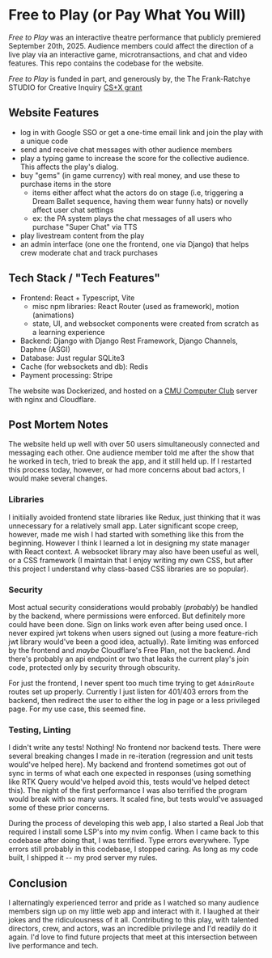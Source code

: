 # Free to Play (or Pay What You Will)

*Free to Play* was an interactive theatre performance that publicly premiered September 20th, 2025. Audience members could affect the direction of a live play via an interactive game, microtransactions, and chat and video features. This repo contains the codebase for the website.

*Free to Play* is funded in part, and generously by, the The Frank-Ratchye STUDIO for Creative Inquiry [CS+X grant](https://studioforcreativeinquiry.org/csx-grant)

## Website Features

* log in with Google SSO or get a one-time email link and join the play with a unique code
* send and receive chat messages with other audience members
* play a typing game to increase the score for the collective audience. This affects the play's dialog.
* buy "gems" (in game currency) with real money, and use these to purchase items in the store
   * items either affect what the actors do on stage (i.e, triggering a Dream Ballet sequence, having them wear funny hats) or novelly affect user chat settings
   * ex: the PA system plays the chat messages of all users who purchase "Super Chat" via TTS
* play livestream content from the play
* an admin interface (one one the frontend, one via Django) that helps crew moderate chat and track purchases

## Tech Stack / "Tech Features"

* Frontend: React + Typescript, Vite
    * misc npm libraries: React Router (used as framework), motion (animations)
    * state, UI, and websocket components were created from scratch as a learning experience
* Backend: Django with Django Rest Framework, Django Channels, Daphne (ASGI)
* Database: Just regular SQLite3
* Cache (for websockets and db): Redis
* Payment processing: Stripe

The website was Dockerized, and hosted on a [CMU Computer Club](https://www.cmucc.org/) server with nginx and Cloudflare.

## Post Mortem Notes

The website held up well with over 50 users simultaneously connected and messaging each other. One audience member told me after the show that he worked in tech, tried to break the app, and it still held up. If I restarted this process today, however, or had more concerns about bad actors, I would make several changes.

### Libraries

I initiially avoided frontend state libraries like Redux, just thinking that it was unnecessary for a relatively small app. Later significant scope creep, however, made me wish I had started with something like this from the beginning. However I think I learned a lot in designing my state manager with React context. A websocket library may also have been useful as well, or a CSS framework (I maintain that I enjoy writing my own CSS, but after this project I understand why class-based CSS libraries are so popular).

### Security

Most actual security considerations would probably (*probably*) be handled by the backend, where permissions were enforced. But definitely more could have been done. Sign on links work even after being used once. I never expired jwt tokens when users signed out (using a more feature-rich jwt library would've been a good idea, actually). Rate limiting was enforced by the frontend and *maybe* Cloudflare's Free Plan, not the backend. And there's probably an api endpoint or two that leaks the current play's join code, protected only by security through obscurity.

For just the frontend, I never spent too much time trying to get `AdminRoute` routes set up properly. Currently I just listen for 401/403 errors from the backend, then redirect the user to either the log in page or a less privileged page. For my use case, this seemed fine.

### Testing, Linting

I didn't write any tests! Nothing! No frontend nor backend tests. There were several breaking changes I made in re-iteration (regression and unit tests would've helped here). My backend and frontend sometimes got out of sync in terms of what each one expected in responses (using something like RTK Query would've helped avoid this, tests would've helped detect this). The night of the first performance I was also terrified the program would break with so many users. It scaled fine, but tests would've assuaged some of these prior concerns.

During the process of developing this web app, I also started a Real Job that required I install some LSP's into my nvim config. When I came back to this codebase after doing that, I was terrified. Type errors everywhere. Type errors still probably in this codebase, I stopped caring. As long as my code built, I shipped it -- my prod server my rules.

## Conclusion

I alternatingly experienced terror and pride as I watched so many audience members sign up on my little web app and interact with it. I laughed at their jokes and the ridiculousness of it all. Contributing to this play, with talented directors, crew, and actors, was an incredible privilege and I'd readily do it again. I'd love to find future projects that meet at this intersection between live performance and tech.

